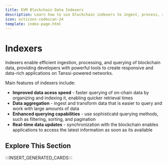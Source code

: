 ```yaml
---
title: EVM Blockchain Data Indexers
description: Learn how to use blockchain indexers to ingest, process, refine, and query Ethereum (EVM) data on Your Tanssi-powered EVM-compatible network.
icon: octicons-codescan-24
template: index-page.html
---
```


# Indexers 

Indexers enable efficient ingestion, processing, and querying of blockchain data, providing developers with powerful tools to create responsive and data-rich applications on Tanssi-powered networks.

Main features of indexers include:

- **Improved data acess speed** - faster querying of on-chain data by organizing and indexing it, enabling quicker retrieval times
- **Data aggregation** - ingest and transform data that is easier to query and work with large amounts of data
- **Enhanced querying capabilities** - use sophisticatd querying methods, such as filtering, sorting, and pagination
- **Real-time data updates** - synchronization with the blockchain enables applications to access the latest information as soon as its available

## Explore This Section

:::INSERT_GENERATED_CARDS:::
